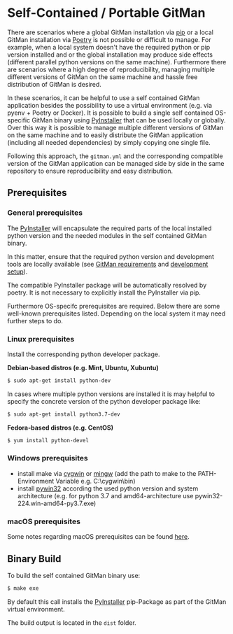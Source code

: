 # Self-Contained / Portable GitMan

There are scenarios where a global GitMan installation via [pip](https://github.com/pypa/pip) or a local GitMan installation via [Poetry](https://github.com/sdispater/poetry) is not possible or difficult to manage.
For example, when a local system doesn't have the required python or pip version installed and or the global installation may produce side effects (different parallel python versions on the same machine).
Furthermore there are scenarios where a high degree of reproducibility, managing multiple different versions of GitMan on the same machine and hassle free distribution of GitMan is desired.

In these scenarios, it can be helpful to use a self contained GitMan application besides the possibility to use a virtual environment (e.g. via pyenv + Poetry or Docker).
It is possible to build a single self contained OS-specific GitMan binary using [PyInstaller](https://www.pyinstaller.org/) that can be used locally or globally.
Over this way it is possible to manage multiple different versions of GitMan on the same machine and to easily distribute the GitMan application (including all needed dependencies) by simply copying one single file.

Following this approach, the `gitman.yml` and the corresponding compatible version of the GitMan application can be managed side by side in the same repository to ensure
reproducibility and easy distribution.

## Prerequisites

### General prerequisites

The [PyInstaller](https://www.pyinstaller.org/) will encapsulate the required parts of the local installed python version and the needed modules in the self contained GitMan binary.

In this matter, ensure that the required python version and development tools are locally available (see [GitMan requirements](../index.md#Setup) and [development setup](../about/contributing.md#Setup)).

The compatible PyInstaller package will be automatically resolved by poetry. It is not necessary to explicitly install the PyInstaller via pip.

Furthermore OS-specifc prerequisites are required.
Below there are some well-known prerequisites listed.
Depending on the local system it may need further steps to do.

### Linux prerequisites

Install the corresponding python developer package.

**Debian-based distros (e.g. Mint, Ubuntu, Xubuntu)**

```sh
$ sudo apt-get install python-dev
```

In cases where multiple python versions are installed it is may
helpful to specify the concrete version of the python developer package like:

```sh
$ sudo apt-get install python3.7-dev
```

**Fedora-based distros (e.g. CentOS)**

```sh
$ yum install python-devel
```

### Windows  prerequisites

- install make via [cygwin](https://www.cygwin.com/) or [mingw](http://www.mingw.org/) (add the path to make to the PATH-Environment Variable e.g. C:\cygwin\bin)
- install [pywin32](https://github.com/mhammond/pywin32) according the used python version and system architecture (e.g. for python 3.7 and amd64-architecture use pywin32-224.win-amd64-py3.7.exe)

### macOS prerequisites

Some notes regarding macOS prerequisites can be found [here](https://pyinstaller.readthedocs.io/en/v3.3.1/installation.html#installing-in-mac-os-x).

## Binary Build

To build the self contained GitMan binary use:

```sh
$ make exe
```

By default this call installs the [PyInstaller](https://www.pyinstaller.org/) pip-Package as part of the GitMan virtual environment.

The build output is located in the `dist` folder.
